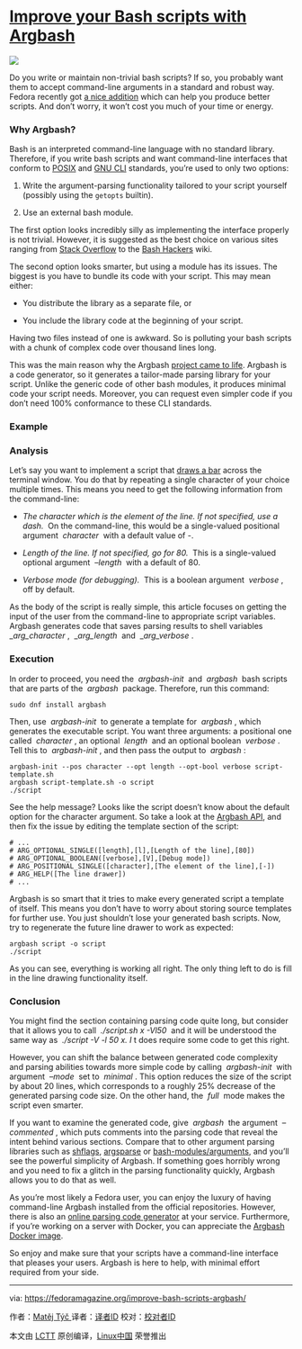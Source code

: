 # [Improve your Bash scripts with Argbash][1]

![](https://fedoramagazine.org/wp-content/uploads/2017/11/argbash-1-945x400.png)

Do you write or maintain non-trivial bash scripts? If so, you probably want them to accept command-line arguments in a standard and robust way. Fedora recently got [a nice addition][2] which can help you produce better scripts. And don’t worry, it won’t cost you much of your time or energy.

### Why Argbash?

Bash is an interpreted command-line language with no standard library. Therefore, if you write bash scripts and want command-line interfaces that conform to [POSIX][3] and [GNU CLI][4] standards, you’re used to only two options:

1.  Write the argument-parsing functionality tailored to your script yourself (possibly using the `getopts` builtin).

2.  Use an external bash module.

The first option looks incredibly silly as implementing the interface properly is not trivial. However, it is suggested as the best choice on various sites ranging from [Stack Overflow][5] to the [Bash Hackers][6] wiki.

The second option looks smarter, but using a module has its issues. The biggest is you have to bundle its code with your script. This may mean either:

*   You distribute the library as a separate file, or

*   You include the library code at the beginning of your script.

Having two files instead of one is awkward. So is polluting your bash scripts with a chunk of complex code over thousand lines long.

This was the main reason why the Argbash [project came to life][7]. Argbash is a code generator, so it generates a tailor-made parsing library for your script. Unlike the generic code of other bash modules, it produces minimal code your script needs. Moreover, you can request even simpler code if you don’t need 100% conformance to these CLI standards.

### Example

### Analysis

Let’s say you want to implement a script that [draws a bar][8] across the terminal window. You do that by repeating a single character of your choice multiple times. This means you need to get the following information from the command-line:

*   _The character which is the element of the line. If not specified, use a dash._  On the command-line, this would be a single-valued positional argument  _character_  with a default value of -.

*   _Length of the line. If not specified, go for 80._  This is a single-valued optional argument  _–length_  with a default of 80.

*   _Verbose mode (for debugging)._  This is a boolean argument  _verbose_ , off by default.

As the body of the script is really simple, this article focuses on getting the input of the user from the command-line to appropriate script variables. Argbash generates code that saves parsing results to shell variables  __arg_character_ ,  __arg_length_  and  __arg_verbose_ .

### Execution

In order to proceed, you need the  _argbash-init_  and  _argbash_  bash scripts that are parts of the  _argbash_  package. Therefore, run this command:

```
sudo dnf install argbash
```

Then, use  _argbash-init_  to generate a template for  _argbash_ , which generates the executable script. You want three arguments: a positional one called  _character_ , an optional  _length_  and an optional boolean  _verbose_ . Tell this to  _argbash-init_ , and then pass the output to  _argbash_ :

```
argbash-init --pos character --opt length --opt-bool verbose script-template.sh
argbash script-template.sh -o script
./script
```

See the help message? Looks like the script doesn’t know about the default option for the character argument. So take a look at the [Argbash API][9], and then fix the issue by editing the template section of the script:

```
# ...
# ARG_OPTIONAL_SINGLE([length],[l],[Length of the line],[80])
# ARG_OPTIONAL_BOOLEAN([verbose],[V],[Debug mode])
# ARG_POSITIONAL_SINGLE([character],[The element of the line],[-])
# ARG_HELP([The line drawer])
# ...
```

Argbash is so smart that it tries to make every generated script a template of itself. This means you don’t have to worry about storing source templates for further use. You just shouldn’t lose your generated bash scripts. Now, try to regenerate the future line drawer to work as expected:

```
argbash script -o script
./script
```

As you can see, everything is working all right. The only thing left to do is fill in the line drawing functionality itself.

### Conclusion

You might find the section containing parsing code quite long, but consider that it allows you to call  _./script.sh x -Vl50_  and it will be understood the same way as  _./script -V -l 50 x. I_ t does require some code to get this right.

However, you can shift the balance between generated code complexity and parsing abilities towards more simple code by calling  _argbash-init_  with argument  _–mode_  set to  _minimal_ . This option reduces the size of the script by about 20 lines, which corresponds to a roughly 25% decrease of the generated parsing code size. On the other hand, the  _full_  mode makes the script even smarter.

If you want to examine the generated code, give  _argbash_  the argument  _–commented_ , which puts comments into the parsing code that reveal the intent behind various sections. Compare that to other argument parsing libraries such as [shflags][10], [argsparse][11] or [bash-modules/arguments][12], and you’ll see the powerful simplicity of Argbash. If something goes horribly wrong and you need to fix a glitch in the parsing functionality quickly, Argbash allows you to do that as well.

As you’re most likely a Fedora user, you can enjoy the luxury of having command-line Argbash installed from the official repositories. However, there is also an [online parsing code generator][13] at your service. Furthermore, if you’re working on a server with Docker, you can appreciate the [Argbash Docker image][14].

So enjoy and make sure that your scripts have a command-line interface that pleases your users. Argbash is here to help, with minimal effort required from your side.

--------------------------------------------------------------------------------

via: https://fedoramagazine.org/improve-bash-scripts-argbash/

作者：[Matěj Týč ][a]
译者：[译者ID](https://github.com/译者ID)
校对：[校对者ID](https://github.com/校对者ID)

本文由 [LCTT](https://github.com/LCTT/TranslateProject) 原创编译，[Linux中国](https://linux.cn/) 荣誉推出

[a]:https://fedoramagazine.org/author/bubla/
[1]:https://fedoramagazine.org/improve-bash-scripts-argbash/
[2]:https://argbash.readthedocs.io/
[3]:http://pubs.opengroup.org/onlinepubs/9699919799/basedefs/V1_chap12.html
[4]:https://www.gnu.org/prep/standards/html_node/Command_002dLine-Interfaces.html
[5]:https://stackoverflow.com/questions/192249/how-do-i-parse-command-line-arguments-in-bash
[6]:http://wiki.bash-hackers.org/howto/getopts_tutorial
[7]:https://argbash.readthedocs.io/
[8]:http://wiki.bash-hackers.org/snipplets/print_horizontal_line
[9]:http://argbash.readthedocs.io/en/stable/guide.html#argbash-api
[10]:https://raw.githubusercontent.com/Anvil/bash-argsparse/master/argsparse.sh
[11]:https://raw.githubusercontent.com/Anvil/bash-argsparse/master/argsparse.sh
[12]:https://raw.githubusercontent.com/vlisivka/bash-modules/master/main/bash-modules/src/bash-modules/arguments.sh
[13]:https://argbash.io/generate
[14]:https://hub.docker.com/r/matejak/argbash/

